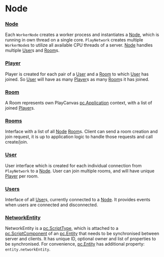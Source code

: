 # Node


### <a href='./Node.md'>Node</a>  
Each `WorkerNode` creates a worker process and instantiates a [Node], which is running in own thread on a single core. `PlayNetwork` creates multiple `WorkerNode`s to utilize all available CPU threads of a server. [Node] handles multiple [User]s and [Room]s.

### <a href='./Player.md'>Player</a>  
Player is created for each pair of a [User] and a [Room] to which [User] has joined. So [User] will have as many [Player]s as many [Room]s it has joined.

### <a href='./Room.md'>Room</a>  
A Room represents own PlayCanvas [pc.Application] context, with a list of joined [Player]s.

### <a href='./Rooms.md'>Rooms</a>  
Interface with a list of all [Node] [Room]s. Client can send a room creation and join request, it is up to application logic to handle those requests and call create/join.

### <a href='./User.md'>User</a>  
User interface which is created for each individual connection from `PlayNetwork` to a [Node]. User can join multiple rooms, and will have unique [Player] per room.

### <a href='./Users.md'>Users</a>  
Interface of all [User]s, currently connected to a [Node]. It provides events when users are connected and disconnected.

### <a href='./NetworkEntity.md'>NetworkEntity</a>  
NetworkEntity is a [pc.ScriptType], which is attached to a [pc.ScriptComponent] of an [pc.Entity] that needs to be synchronised between server and clients. It has unique ID, optional owner and list of properties to be synchronised. For convenience, [pc.Entity] has additional property: `entity.networkEntity`.


[Node]: ./Node.md  
[User]: ./User.md  
[Room]: ./Room.md  
[Player]: ./Player.md  
[pc.Application]: https://developer.playcanvas.com/en/api/pc.Application.html  
[pc.ScriptType]: https://developer.playcanvas.com/en/api/pc.ScriptType.html  
[pc.ScriptComponent]: https://developer.playcanvas.com/en/api/pc.ScriptComponent.html  
[pc.Entity]: https://developer.playcanvas.com/en/api/pc.Entity.html  
